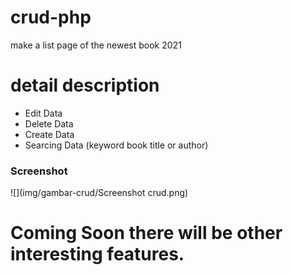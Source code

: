 # crud-php
make a list page of the newest book 2021

# detail description
- Edit Data
- Delete Data
- Create Data
- Searcing Data (keyword book title or author)

### Screenshot

  ![](img/gambar-crud/Screenshot crud.png)

# Coming Soon there will be other interesting features.
